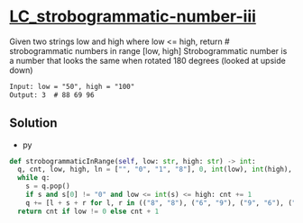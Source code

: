 # [LC_strobogrammatic-number-iii](https://leetcode.com/problems/strobogrammatic-number-iii)

Given two strings low and high where low <= high, return # strobogrammatic numbers in range [low, high]
Strobogrammatic number is a number that looks the same when rotated 180 degrees (looked at upside down)

```txt
Input: low = "50", high = "100"
Output: 3  # 88 69 96
```

## Solution

* py

```py
def strobogrammaticInRange(self, low: str, high: str) -> int:
  q, cnt, low, high, ln = ["", "0", "1", "8"], 0, int(low), int(high), len(high)
  while q:
    s = q.pop()
    if s and s[0] != "0" and low <= int(s) <= high: cnt += 1
    q += [l + s + r for l, r in (("8", "8"), ("6", "9"), ("9", "6"), ("1", "1"), ("0", "0")) if len(s) <= ln - 2]
  return cnt if low != 0 else cnt + 1
```
